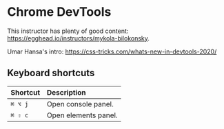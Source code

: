 # Chrome DevTools

This instructor has plenty of good content:
https://egghead.io/instructors/mykola-bilokonsky.

Umar Hansa's intro: https://css-tricks.com/whats-new-in-devtools-2020/

## Keyboard shortcuts

| Shortcut | Description          |
| :------- | :------------------- |
| `⌘ ⌥ j`  | Open console panel.  |
| `⌘ ⇧ c`  | Open elements panel. |
